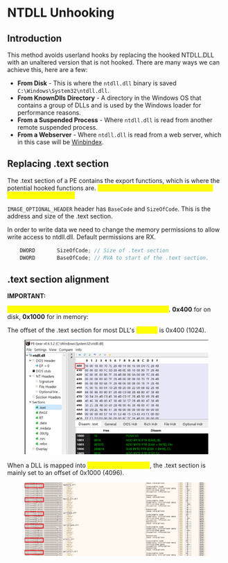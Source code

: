 # NTDLL Unhooking

## Introduction

This method avoids userland hooks by replacing the hooked NTDLL.DLL with an unaltered version that is not hooked. There are many ways we can achieve this, here are a few:

* **From Disk** - This is where the `ntdll.dll` binary is saved `C:\Windows\System32\ntdll.dll`.
* **From KnownDlls Directory** - A directory in the Windows OS that contains a group of DLLs and is used by the Windows loader for performance reasons.
* **From a Suspended Process** - Where `ntdll.dll` is read from another remote suspended process.
* **From a Webserver** - Where `ntdll.dll` is read from a web server, which in this case will be [Winbindex](https://winbindex.m417z.com/).

##

## Replacing .text section

The .text section of a PE contains the export functions, which is where the potential hooked functions are. <mark style="color:yellow;">**Replacing the .text section requires it's base address and size.**</mark>&#x20;

`IMAGE_OPTIONAL_HEADER` header has `BaseCode` and `SizeOfCode`. This is the address and size of the .text section.

In order to write data we need to change the memory permissions to allow write access to ntdll.dll. Default permissions are RX.

```c
    DWORD       SizeOfCode; // Size of .text section
    DWORD       BaseOfCode; // RVA to start of the .text section.
```

###

## .text section alignment

**IMPORTANT:**

<mark style="color:yellow;">**The offset of a DLL on disk and in memory are different**</mark>. **0x400** for on disk, **0x1000** for in memory:

The offset of the .text section for most DLL's <mark style="color:yellow;">**on disk**</mark> is 0x400 (1024).

<figure><img src="../../../.gitbook/assets/image (6) (1) (1) (1).png" alt=""><figcaption></figcaption></figure>

When a DLL is mapped into <mark style="color:yellow;">**memory of a process**</mark>, the .text section is mainly set to an offset of 0x1000 (4096).

<figure><img src="../../../.gitbook/assets/image (1) (1) (1) (1) (1) (1) (1) (1) (1) (1) (1) (1) (1) (1) (1) (1) (1) (1).png" alt=""><figcaption></figcaption></figure>
